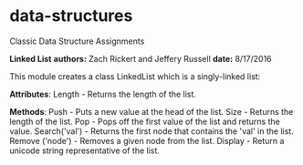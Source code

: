 # data-structures
Classic Data Structure Assignments

__Linked List__
__authors:__ Zach Rickert and Jeffery Russell
__date:__ 8/17/2016

This module creates a class LinkedList which is a singly-linked list:

__Attributes__:
Length - Returns the length of the list.

__Methods__:
Push - Puts a new value at the head of the list.
Size - Returns the length of the list.
Pop - Pops off the first value of the list and returns the value.
Search('val') - Returns the first node that contains the 'val' in the list.
Remove ('node') - Removes a given node from the list.
Display - Return a unicode string representative of the list.
